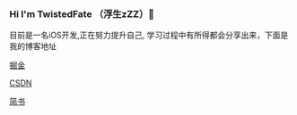 ### Hi I'm TwistedFate （浮生zZZ）👋

目前是一名iOS开发,正在努力提升自己, 学习过程中有所得都会分享出来，下面是我的博客地址

[掘金](https://juejin.im/user/3245414056734590/posts)

[CSDN](https://blog.csdn.net/ShadowOfMaster)

[简书](https://www.jianshu.com/u/eb3b6d308aad)



<!--
**ZpFate/ZpFate** is a ✨ _special_ ✨ repository because its `README.md` (this file) appears on your GitHub profile.

Here are some ideas to get you started:

- 🔭 I’m currently working on ...
- 🌱 I’m currently learning ...
- 👯 I’m looking to collaborate on ...
- 🤔 I’m looking for help with ...
- 💬 Ask me about ...
- 📫 How to reach me: ...
- 😄 Pronouns: ...
- ⚡ Fun fact: ...
-->
